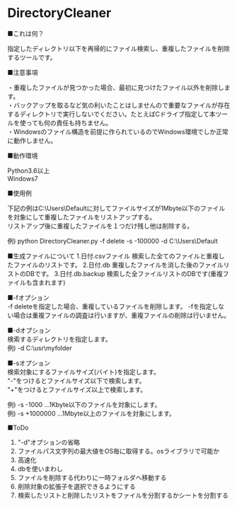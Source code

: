 # DirectoryCleaner

■これは何？

指定したディレクトリ以下を再帰的にファイル検索し、重複したファイルを削除するツールです。<br>

■注意事項

・重複したファイルが見つかった場合、最初に見つけたファイル以外を削除します。<br>
・バックアップを取るなど気の利いたことはしませんので重要なファイルが存在するディレクトリで実行しないでください。たとえばCドライブ指定して本ツールを使っても何の責任も持ちません。<br>
・Windowsのファイル構造を前提に作られているのでWindows環境でしか正常に動作しません。<br>

■動作環境<br>

Python3.6以上<br>
Windows7<br>

■使用例<br>

下記の例はC:\Users\Defaultに対してファイルサイズが1Mbyte以下のファイルを対象にして重複したファイルをリストアップする。<br>
リストアップ後に重複したファイルを１つだけ残し他は削除する。<br>

例) python DirectoryCleaner.py -f delete -s -100000 -d C:\Users\Default


■生成ファイルについて
1.日付.csvファイル 検索した全てのファイルと重複したファイルのリストです。
2.日付.db 重複したファイルを消した後のファイルリストのDBです。
3.日付.db.backup 検索した全ファイルリストのDBです(重複ファイルも含まれます)


■-fオプション<br>
-f deleteを指定した場合、重複しているファイルを削除します。
-fを指定しない場合は重複ファイルの調査は行いますが、重複ファイルの削除は行いません。

■-dオプション<br>
検索するディレクトリを指定します。<br>
例) -d C:\usr\myfolder<br>

■-sオプション<br>
検索対象にするファイルサイズ(バイト)を指定します。<br>
"-"をつけるとファイルサイズ以下で検索します。<br>
"+"をつけるとファイルサイズ以上で検索します。<br>

例) -s -1000  …1Kbyte以下のファイルを対象にします。<br>
例) -s +1000000  …1Mbyte以上のファイルを対象にします。<br>


■ToDo<br>
1. "-d"オプションの省略<br>
2. ファイルパス文字列の最大値をOS毎に取得する。osライブラリで可能か<br>
3. 高速化
4. dbを使いまわし
5. ファイルを削除する代わりに一時フォルダへ移動する
6. 削除対象の拡張子を選択できるようにする
7. 検索したリストと削除したリストをファイルを分割するかシートを分割する


